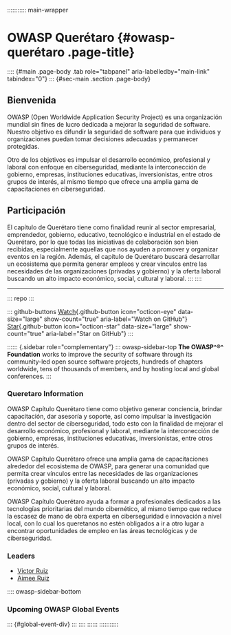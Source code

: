 ::::::::::: main-wrapper
# OWASP Querétaro {#owasp-querétaro .page-title}

:::: {#main .page-body .tab role="tabpanel" aria-labelledby="main-link" tabindex="0"}
::: {#sec-main .section .page-body}
## Bienvenida

OWASP (Open Worldwide Application Security Project) es una organización
mundial sin fines de lucro dedicada a mejorar la seguridad de software.
Nuestro objetivo es difundir la seguridad de software para que
individuos y organizaciones puedan tomar decisiones adecuadas y
permanecer protegidas.

Otro de los objetivos es impulsar el desarrollo económico, profesional y
laboral con enfoque en ciberseguridad, mediante la interconección de
gobierno, empresas, instituciones educativas, inversionistas, entre
otros grupos de interés, al mismo tiempo que ofrece una amplia gama de
capacitaciones en ciberseguridad.

## Participación

El capítulo de Querétaro tiene como finalidad reunir al sector
empresarial, emprendedor, gobierno, educativo, tecnológico e industrial
en el estado de Querétaro, por lo que todas las iniciativas de
colaboración son bien recibidas, especialmente aquellas que nos ayuden a
promover y organizar eventos en la región. Además, el capítulo de
Querétaro buscará desarrollar un ecosistema que permita generar empleos
y crear vínculos entre las necesidades de las organizaciones (privadas y
gobierno) y la oferta laboral buscando un alto impacto económico,
social, cultural y laboral.
:::
::::

------------------------------------------------------------------------

::: repo
:::

::: github-buttons
[Watch](https://github.com/owasp/www-chapter-queretaro/subscription){.github-button
icon="octicon-eye" data-size="large" show-count="true"
aria-label="Watch on GitHub"}
[Star](https://github.com/owasp/www-chapter-queretaro){.github-button
icon="octicon-star" data-size="large" show-count="true"
aria-label="Star on GitHub"}
:::

:::::: {.sidebar role="complementary"}
::: owasp-sidebar-top
**The OWASP^®^ Foundation** works to improve the security of software
through its community-led open source software projects, hundreds of
chapters worldwide, tens of thousands of members, and by hosting local
and global conferences.
:::

### Queretaro Information

OWASP Capítulo Querétaro tiene como objetivo generar conciencia, brindar
capacitación, dar asesoría y soporte, así como impulsar la investigación
dentro del sector de ciberseguridad, todo esto con la finalidad de
mejorar el desarrollo económico, profesional y laboral, mediante la
interconección de gobierno, empresas, instituciones educativas,
inversionistas, entre otros grupos de interés.

OWASP Capítulo Querétaro ofrece una amplia gama de capacitaciones
alrededor del ecosistema de OWASP, para generar una comunidad que
permita crear vínculos entre las necesidades de las organizaciones
(privadas y gobierno) y la oferta laboral buscando un alto impacto
económico, social, cultural y laboral.

OWASP Capítulo Querétaro ayuda a formar a profesionales dedicados a las
tecnologías prioritarias del mundo cibernético, al mismo tiempo que
reduce la escasez de mano de obra experta en ciberseguridad e innovación
a nivel local, con lo cual los queretanos no estén obligados a ir a otro
lugar a encontrar oportunidades de empleo en las áreas tecnológicas y de
ciberseguridad.

### Leaders

- [Victor
  Ruiz](../cdn-cgi/l/email-protection.html#780e111b0c170a560a0d110238170f190b0856170a1f)
- [Aimee
  Ruiz](../cdn-cgi/l/email-protection.html#2a4b43474f4f04585f43506a455d4b595a0445584d)

:::: owasp-sidebar-bottom
### Upcoming OWASP Global Events

::: {#global-event-div}
:::
::::
::::::
:::::::::::

